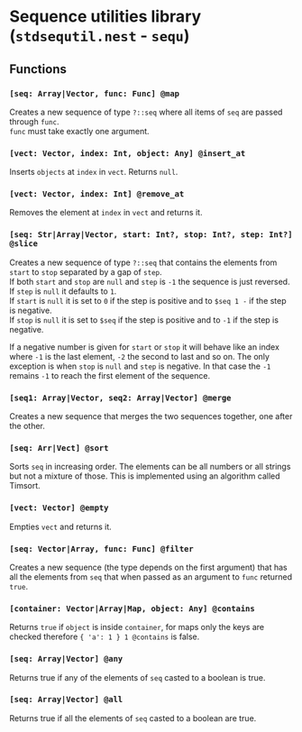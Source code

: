 # Sequence utilities library (`stdsequtil.nest` - `sequ`)

## Functions

### `[seq: Array|Vector, func: Func] @map`

Creates a new sequence of type `?::seq` where all items of `seq` are passed
through `func`.  
`func` must take exactly one argument.

### `[vect: Vector, index: Int, object: Any] @insert_at`

Inserts `objects` at `index` in `vect`. Returns `null`.

### `[vect: Vector, index: Int] @remove_at`

Removes the element at `index` in `vect` and returns it.

### `[seq: Str|Array|Vector, start: Int?, stop: Int?, step: Int?] @slice`

Creates a new sequence of type `?::seq` that contains the elements from `start`
to `stop` separated by a gap of `step`.  
If both `start` and `stop` are `null` and `step` is `-1` the sequence is just
reversed.  
If `step` is `null` it defaults to `1`.  
If `start` is `null` it is set to `0` if the step is positive and to `$seq 1 -`
if the step is negative.  
If `stop` is `null` it is set to `$seq` if the step is positive and to `-1` if
the step is negative.

If a negative number is given for `start` or `stop` it will behave like an index
where `-1` is the last element, `-2` the second to last and so on. The only
exception is when `stop` is `null` and `step` is negative. In that case the `-1`
remains `-1` to reach the first element of the sequence.

### `[seq1: Array|Vector, seq2: Array|Vector] @merge`

Creates a new sequence that merges the two sequences together, one after the
other.

### `[seq: Arr|Vect] @sort`

Sorts `seq` in increasing order. The elements can be all numbers or all strings
but not a mixture of those. This is implemented using an algorithm called Timsort.

### `[vect: Vector] @empty`

Empties `vect` and returns it.

### `[seq: Vector|Array, func: Func] @filter`

Creates a new sequence (the type depends on the first argument) that has all the
elements from `seq` that when passed as an argument to `func` returned `true`.

### `[container: Vector|Array|Map, object: Any] @contains`

Returns `true` if `object` is inside `container`, for maps only the keys are
checked therefore `{ 'a': 1 } 1 @contains` is false.

### `[seq: Array|Vector] @any`

Returns true if any of the elements of `seq` casted to a boolean is true.

### `[seq: Array|Vector] @all`

Returns true if all the elements of `seq` casted to a boolean are true.
